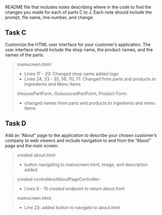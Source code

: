 README file that includes notes describing where in the code to find the changes you made for each of parts C to J. Each note should include the prompt, file name, line number, and change.
## Task C
Customize the HTML user interface for your customer’s application. The user interface should include the shop name, the product names, and the names of the parts.

>mainscreen.html:
>- Lines 17 - 20: Changed shop name added logo
>- Lines 24, 33 - 35, 56, 70, 71: Changed from parts and products to Ingredients and Menu Items

>InhousePartForm, OutsourcedPartForm, Product Form:
>- changed names from parts and products to ingedients and menu Items

## Task D
Add an “About” page to the application to describe your chosen customer’s company to web viewers and include navigation to and from the “About” page and the main screen.
> created about.html
>- button navigating to mainscreen.html, image, and description added

> created controllers/AboutPageController:
>- Lines 9 - 10 created endpoint to return about.html

>mainscreen.html:
>- Line 23: added button to navigate to about.html
